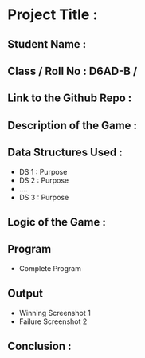 # Project Title : <Name of the Project>
## Student Name : <Name>      
## Class / Roll No : D6AD-B / <No>
## Link to the Github Repo : <Link>
## Description of the Game : 
## Data Structures Used :
- DS 1 : Purpose
- DS 2 : Purpose
- ....
- DS 3 : Purpose
## Logic of the Game :
## Program
- Complete Program
## Output
- Winning Screenshot 1 
- Failure Screenshot 2
## Conclusion : 
